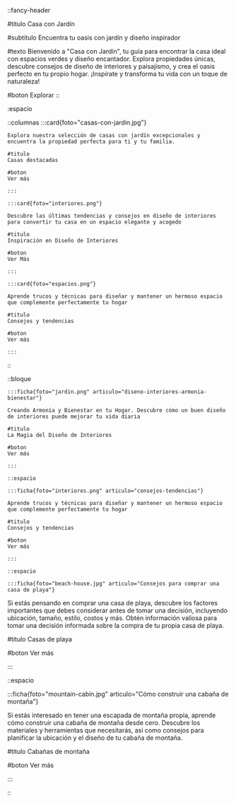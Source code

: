 
::fancy-header

#titulo
Casa con Jardín

#subtitulo
Encuentra tu oasis con jardín y diseño inspirador

#texto
Bienvenido a "Casa con Jardín", tu guía para encontrar la casa ideal con espacios verdes y diseño encantador. Explora propiedades únicas, descubre consejos de diseño de interiores y paisajismo, y crea el oasis perfecto en tu propio hogar. ¡Inspírate y transforma tu vida con un toque de naturaleza!

#boton
Explorar
::

:espacio

::columnas
 	:::card{foto="casas-con-jardin.jpg"}

	Explora nuestra selección de casas con jardín excepcionales y encuentra la propiedad perfecta para ti y tu familia.

	#titulo
	Casas destacadas

	#boton
	Ver más

	:::

	:::card{foto="interiores.png"}

	Descubre las últimas tendencias y consejos en diseño de interiores para convertir tu casa en un espacio elegante y acogedo

	#titulo
	Inspiración en Diseño de Interiores

	#boton
	Ver Más

	:::

	:::card{foto="espacios.png"}

	Aprende trucos y técnicas para diseñar y mantener un hermoso espacio que complemente perfectamente tu hogar

	#titulo
	Consejos y tendencias

	#boton
	Ver más

	:::

::



::bloque

	:::ficha{foto="jardin.png" articulo="diseno-interiores-armonia-bienestar"}

	Creando Armonía y Bienestar en tu Hogar. Descubre cómo un buen diseño de interiores puede mejorar tu vida diaria

	#titulo
	La Magia del Diseño de Interiores

	#boton
	Ver más

	:::

	::espacio

	:::ficha{foto="interiores.png" articulo="consejos-tendencias"}

	Aprende trucos y técnicas para diseñar y mantener un hermoso espacio que complemente perfectamente tu hogar

	#titulo
	Consejos y tendencias

	#boton
	Ver más

	:::

	::espacio

	:::ficha{foto="beach-house.jpg" articulo="Consejos para comprar una casa de playa"}

Si estás pensando en comprar una casa de playa, descubre los factores importantes que debes considerar antes de tomar una decisión, incluyendo ubicación, tamaño, estilo, costos y más. Obtén información valiosa para tomar una decisión informada sobre la compra de tu propia casa de playa. 

#titulo
Casas de playa

#boton
Ver más

:::

::espacio

:::ficha{foto="mountain-cabin.jpg" articulo="Cómo construir una cabaña de montaña"}

Si estás interesado en tener una escapada de montaña propia, aprende cómo construir una cabaña de montaña desde cero. Descubre los materiales y herramientas que necesitarás, así como consejos para planificar la ubicación y el diseño de tu cabaña de montaña. 

#titulo
Cabañas de montaña

#boton
Ver más

:::



::